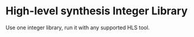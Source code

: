 # High-level synthesis Integer Library

Use one integer library, run it with any supported HLS tool.
